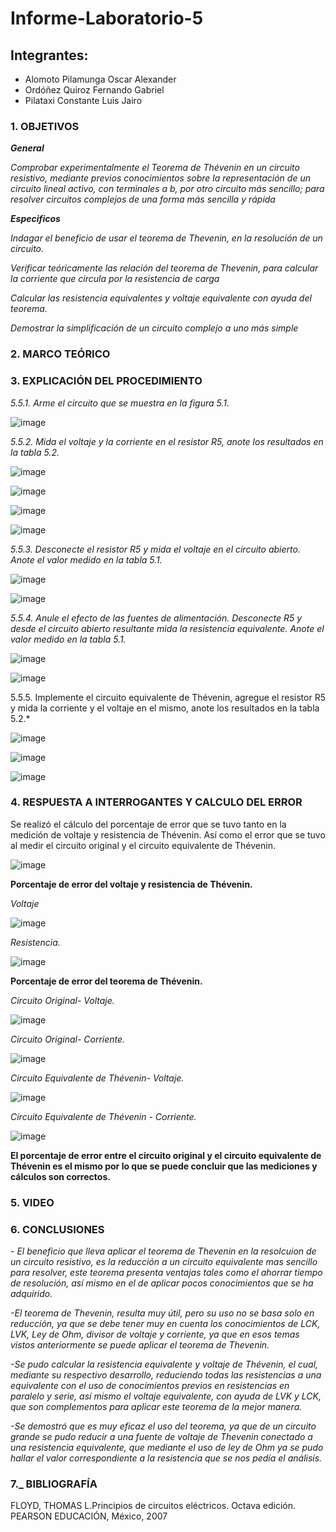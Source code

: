 # Informe-Laboratorio-5

## Integrantes:

  * Alomoto Pilamunga Oscar Alexander
  * Ordóñez Quiroz Fernando Gabriel
  * Pilataxi Constante Luis Jairo

### 1. OBJETIVOS

***General***

*Comprobar experimentalmente el Teorema de Thévenin en un circuito resistivo, mediante previos conocimientos  sobre  la  representación  de  un  circuito  lineal  activo,  con terminales a b, por otro circuito más sencillo; para resolver circuitos complejos de una forma más sencilla y rápida*
 
***Especificos*** 

*Indagar el beneficio de usar el teorema de Thevenin, en la resolución de un circuito.*

*Verificar teóricamente las relación del teorema de Thevenin, para calcular la corriente que circula por la resistencia de carga*

*Calcular las resistencia equivalentes y voltaje equivalente con ayuda del teorema.*

*Demostrar la simplificación de un circuito complejo a uno más simple*

### 2. MARCO TEÓRICO



### 3. EXPLICACIÓN DEL PROCEDIMIENTO

*5.5.1. Arme el circuito que se muestra en la figura 5.1.*

![image](https://user-images.githubusercontent.com/104925648/210709721-5fbf262f-7dc6-4326-9470-d54742ee076e.png)

*5.5.2. Mida el voltaje y la corriente en el resistor R5, anote los resultados en la tabla 5.2.*

![image](https://user-images.githubusercontent.com/104925648/210709880-73fe08c4-7a97-47ce-af9e-86d10c957420.png)

![image](https://user-images.githubusercontent.com/104925648/210709930-069f90a1-281e-409d-9b61-8b8a1dbf8e39.png)

![image](https://user-images.githubusercontent.com/104925648/210709995-914fd57d-162d-4947-8406-b13c447036d4.png)

![image](https://user-images.githubusercontent.com/104925648/210710023-964e888f-96a3-4ebd-bfc3-8b1e3a6662ae.png)

*5.5.3. Desconecte el resistor R5 y mida el voltaje en el circuito abierto. Anote el valor medido en la tabla 5.1.*

![image](https://user-images.githubusercontent.com/104925648/210710144-30bc31e2-d4b4-4abc-a314-7a37c5387d70.png)

![image](https://user-images.githubusercontent.com/104925648/210710195-6416fb8d-12a4-4711-a21d-5c08eb8c31cf.png)

*5.5.4. Anule el efecto de las fuentes de alimentación. Desconecte R5 y desde el circuito abierto resultante mida la resistencia equivalente. 
        Anote el valor medido en la tabla 5.1.*

![image](https://user-images.githubusercontent.com/104925648/210710304-6fa288f3-93ad-4559-8152-9fd9abce95cb.png)

![image](https://user-images.githubusercontent.com/104925648/210710342-8c860e1e-8994-41ef-9f20-2488334c9340.png)

5.5.5. Implemente el circuito equivalente de Thévenin, agregue el resistor R5 y mida la corriente y el voltaje en el mismo, anote los resultados en la tabla 5.2.*

![image](https://user-images.githubusercontent.com/104925648/210710395-8379ea2e-4582-4575-998b-d57d8dabb178.png)

![image](https://user-images.githubusercontent.com/104925648/210710424-23202a6f-2d33-43d1-9127-f2f519b1222f.png)

![image](https://user-images.githubusercontent.com/104925648/210710523-62149071-4632-406a-9ad1-3539e675910c.png)


### 4. RESPUESTA A INTERROGANTES Y CALCULO DEL ERROR

Se realizó el cálculo del porcentaje de error que se tuvo tanto en la medición de voltaje y resistencia de Thévenin. Así como el error que se tuvo al medir el circuito original y el circuito equivalente de Thévenin. 

![image](https://user-images.githubusercontent.com/116774906/210865945-607f2ae2-0b28-4c6e-98ac-5517ca72afa0.png)

**Porcentaje de error del voltaje y resistencia de Thévenin.**

*Voltaje*

![image](https://user-images.githubusercontent.com/116774906/210868119-d8ac1b73-fd86-4b8c-be42-c21c9e068036.png)

*Resistencia.*

![image](https://user-images.githubusercontent.com/116774906/210868190-5a5c1f7a-75f9-4a6d-8496-ff0808100ca9.png)

**Porcentaje de error del teorema de Thévenin.**

*Circuito Original- Voltaje.*

![image](https://user-images.githubusercontent.com/116774906/210868324-c1db6ec6-7b2f-44f7-9955-008b36d2353a.png)

*Circuito Original- Corriente.*

![image](https://user-images.githubusercontent.com/116774906/210868396-6cd78374-870c-4649-98db-5e3364531312.png)

*Circuito Equivalente de Thévenin- Voltaje.*

![image](https://user-images.githubusercontent.com/116774906/210868483-91c8f9a3-9950-4dac-8aad-bc3ebce1e2b0.png)

*Circuito Equivalente de Thévenin - Corriente.*

![image](https://user-images.githubusercontent.com/116774906/210868562-6eb06da0-899c-4443-9f2f-081d20adf66b.png)

**El porcentaje de error entre el circuito original y el circuito equivalente de Thévenin es el mismo por lo que se puede concluir que las mediciones y cálculos son correctos.**

### 5. VIDEO



### 6. CONCLUSIONES

*- El beneficio que lleva aplicar el teorema de Thevenin en la resolcuion de un circuito resistivo, es la reducción a un circuito equivalente mas sencillo para resolver, este teorema presenta ventajas tales como el ahorrar tiempo de resolución, así mismo en el de aplicar pocos conocimientos que se ha adquirido.*

*-El teorema de Thevenin, resulta muy útil, pero su uso no se basa solo en reducción, ya que se debe tener muy en cuenta los conocimientos de LCK, LVK, Ley de Ohm, divisor de voltaje y corriente, ya que en esos temas vistos anteriormente se puede aplicar el teorema de Thevenin.*

*-Se pudo calcular la resistencia equivalente y voltaje de Thévenin, el cual, mediante su respectivo desarrollo, reduciendo todas las resistencias a una equivalente con el uso de conocimientos previos en resistencias en paralelo y serie, así mismo el voltaje equivalente, con ayuda de LVK y LCK, que son complementos para aplicar este teorema de la mejor manera.*

*-Se demostró que es muy eficaz el uso del teorema, ya que de un circuito grande se pudo reducir a una fuente de voltaje de Thevenin conectado a una resistencia equivalente, que mediante el uso de ley de Ohm ya se pudo hallar el valor correspondiente a la resistencia que se nos pedía el análisis.*

### 7._ BIBLIOGRAFÍA

FLOYD, THOMAS L.Principios de circuitos eléctricos. Octava edición. PEARSON EDUCACIÓN, México, 2007
